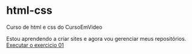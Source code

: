 # html-css
 Curso de html e css do CursoEmVideo

Estou aprendendo a criar sites e agora vou gerenciar meus repositórios.
<a href = "https://luiscamposzz.github.io/html-css/Exercicios/ex001/index.html"> Executar o exercicio 01 <a>